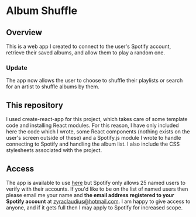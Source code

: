# Album Shuffle

## Overview
This is a web app I created to connect to the user's Spotify account, retrieve their saved albums, and allow them to play a random one.
### Update
The app now allows the user to choose to shuffle their playlists or search for an artist to shuffle albums by them.

## This repository
I used create-react-app for this project, which takes care of some template code and installing React modules. For this reason, I have only included here the code which I wrote, some React components (nothing exists on the user's screen outside of these) and a Spotify.js module I wrote to handle connecting to Spotify and handling the album list. I also include the CSS stylesheets associated with the project.

## Access 
The app is available to use <a href="http://albumshuffle.surge.sh">here</a> but Spotify only allows 25 named users to verify with their accounts. If you'd like to be on the list of named users then please email me your name and <b>the email address registered to your Spotify account</b> at zyraclaudius@hotmail.com. I am happy to give access to anyone, and if it gets full then I may apply to Spotify for increased scope.
